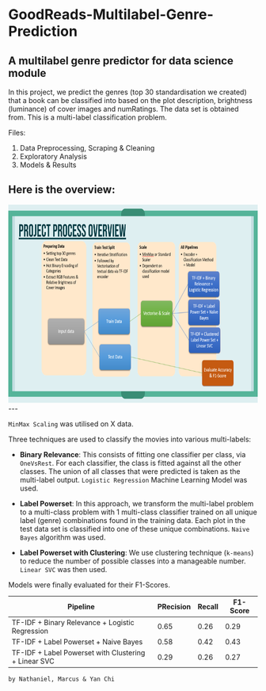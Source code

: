 # GoodReads-Multilabel-Genre-Prediction
## A multilabel genre predictor for data science module

In this project, we predict the genres (top 30 standardisation we created) that a book can be classified into based on the plot description, brightness (luminance) of cover images and numRatings. The data set is obtained from. This is a multi-label classification problem. 

Files:
1. Data Preprocessing, Scraping & Cleaning
2. Exploratory Analysis
3. Models & Results

Here is the overview:
---
<img height=400 src="./Images/overview2.png"/>
---

`MinMax Scaling` was utilised on X data.

Three techniques are used to classify the movies into various multi-labels:
* **Binary Relevance**: This consists of fitting one classifier per class, via `OneVsRest`. For each classifier, the class is fitted against all the other classes. The union of all classes that were predicted is taken as the multi-label output. `Logistic Regression` Machine Learning Model was used.

* **Label Powerset**: In this approach, we transform the multi-label problem to a multi-class problem with 1 multi-class classifier trained on all unique label (genre) combinations found in the training data. Each plot in the test data set is classified into one of these unique combinations. `Naive Bayes` algorithm was used.

* **Label Powerset with Clustering**: We use clustering technique (`k-means`) to reduce the number of possible classes into a manageable number. `Linear SVC` was then used.

Models were finally evaluated for their F1-Scores.

| Pipeline | PRecision |  Recall | F1-Score |
| ------------- | ------------- | ------------- | ------------- |
| TF-IDF + Binary Relevance + Logistic Regression  | 0.65  | 0.26  | 0.29 |
| TF-IDF + Label Powerset + Naive Bayes  | 0.58 | 0.42 | 0.43 | 
| TF-IDF + Label Powerset with Clustering + Linear SVC  | 0.29 | 0.26 | 0.27 |


```
by Nathaniel, Marcus & Yan Chi
